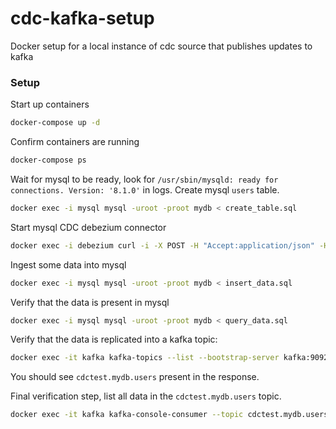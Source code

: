 # cdc-kafka-setup

Docker setup for a local instance of cdc source that publishes updates to kafka

### Setup

Start up containers

```bash
docker-compose up -d
```

Confirm containers are running

```bash
docker-compose ps
```

Wait for mysql to be ready, look for `/usr/sbin/mysqld: ready for connections. Version: '8.1.0'` in logs. Create mysql `users` table.

```bash
docker exec -i mysql mysql -uroot -proot mydb < create_table.sql
```

Start mysql CDC debezium connector

```bash
docker exec -i debezium curl -i -X POST -H "Accept:application/json" -H "Content-Type:application/json" localhost:8083/connectors/ -d @/debezium-config.json
```

Ingest some data into mysql

```bash
docker exec -i mysql mysql -uroot -proot mydb < insert_data.sql
```

Verify that the data is present in mysql

```bash
docker exec -i mysql mysql -uroot -proot mydb < query_data.sql
```

Verify that the data is replicated into a kafka topic:

```bash
docker exec -it kafka kafka-topics --list --bootstrap-server kafka:9092
```

You should see `cdctest.mydb.users` present in the response.

Final verification step, list all data in the `cdctest.mydb.users` topic.

```bash
docker exec -it kafka kafka-console-consumer --topic cdctest.mydb.users --from-beginning --bootstrap-server localhost:9092
```
